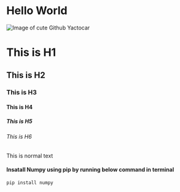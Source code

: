  # Hello World #
 ![Image of cute Github Yactocar](https://octodex.github.com/images/yaktocat.png)
 # This is H1 #
 ## This is H2 ##
 ### This is H3 ###
 #### This is H4 ####
 ##### This is H5 #####
###### This is H6 ######
This is normal text
 #### Insatall Numpy using pip by running below command in terminal ####
```
pip install numpy
```
